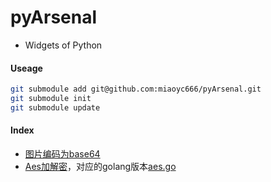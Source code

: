 # pyArsenal
- Widgets of Python

#### Useage
```bash
git submodule add git@github.com:miaoyc666/pyArsenal.git
git submodule init
git submodule update
```

#### Index
- [图片编码为base64](./gen_base64_image.py)
- [Aes加解密](./aes.py)，对应的golang版本[aes.go](https://github.com/miaoyc666/goArsenal/blob/master/aes/aes.go)
